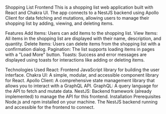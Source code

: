 Shopping List Frontend
This is a shopping list web application built with React and Chakra UI. The app connects to a NestJS backend using Apollo Client for data fetching and mutations, allowing users to manage their shopping list by adding, viewing, and deleting items.

Features
Add Items: Users can add items to the shopping list.
View Items: All items in the shopping list are displayed with their name, description, and quantity.
Delete Items: Users can delete items from the shopping list with a confirmation dialog.
Pagination: The list supports loading items in pages with a "Load More" button.
Toasts: Success and error messages are displayed using toasts for interactions like adding or deleting items.


Technologies Used
React: Frontend JavaScript library for building the user interface.
Chakra UI: A simple, modular, and accessible component library for React.
Apollo Client: A comprehensive state management library that allows you to interact with a GraphQL API.
GraphQL: A query language for the API to fetch and mutate data.
NestJS: Backend framework (already implemented) to manage the API for this frontend.
Installation
Prerequisites
Node.js and npm installed on your machine.
The NestJS backend running and accessible for the frontend to connect.
